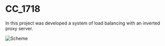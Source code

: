 # CC_1718 

In this project was developed a system of load balancing with an inverted proxy server.

![Scheme](https://user-images.githubusercontent.com/16337601/45846565-02e58700-bd20-11e8-8719-0df52fdb087a.png)
